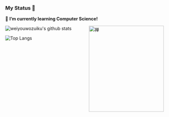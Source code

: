 ### My Status 👋

<!--
**weiyouwozuiku/weiyouwozuiku** is a ✨ _special_ ✨ repository because its `README.md` (this file) appears on your GitHub profile.

Here are some ideas to get you started:

- 🔭 I’m currently working on ...
- 🌱 I’m currently learning ...
- 👯 I’m looking to collaborate on ...
- 🤔 I’m looking for help with ...
- 💬 Ask me about ...
- 📫 How to reach me: ...
- 😄 Pronouns: ...
- ⚡ Fun fact: ...
-->

🌱 **I’m currently learning Computer Science!**

<img align="right" src="https://cdn.jsdelivr.net/gh/weiyouwozuiku/weiyouwozuiku@master/zen-logo.png" alt="禅" width="238px" height="275px" />

![weiyouwozuiku's github stats](https://github-readme-stats.vercel.app/api?username=weiyouwozuiku&show_icons=true&theme=tokyonight&hide=prs&count_private=true)

![Top Langs](https://github-readme-stats.vercel.app/api/top-langs/?username=weiyouwozuiku&layout=compact&theme=tokyonight)
